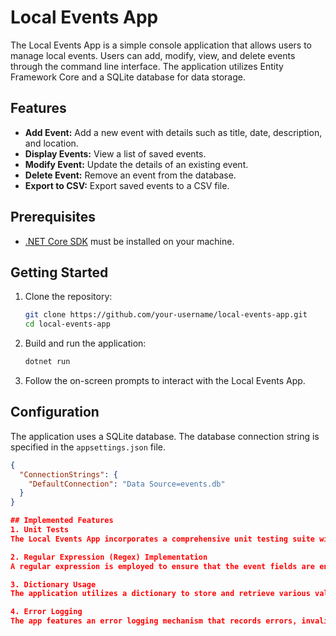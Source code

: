 # Local Events App

The Local Events App is a simple console application that allows users to manage local events. Users can add, modify, view, and delete events through the command line interface. The application utilizes Entity Framework Core and a SQLite database for data storage.

## Features

- **Add Event:** Add a new event with details such as title, date, description, and location.
- **Display Events:** View a list of saved events.
- **Modify Event:** Update the details of an existing event.
- **Delete Event:** Remove an event from the database.
- **Export to CSV:** Export saved events to a CSV file.

## Prerequisites

- [.NET Core SDK](https://dotnet.microsoft.com/download) must be installed on your machine.

## Getting Started

1. Clone the repository:

    ```bash
    git clone https://github.com/your-username/local-events-app.git
    cd local-events-app
    ```

2. Build and run the application:

    ```bash
    dotnet run
    ```

3. Follow the on-screen prompts to interact with the Local Events App.

## Configuration

The application uses a SQLite database. The database connection string is specified in the `appsettings.json` file.

```json
{
  "ConnectionStrings": {
    "DefaultConnection": "Data Source=events.db"
  }
}

## Implemented Features
1. Unit Tests
The Local Events App incorporates a comprehensive unit testing suite with a focus on ensuring the reliability and correctness of the application.

2. Regular Expression (Regex) Implementation
A regular expression is employed to ensure that the event fields are entered consistently, stored, and displayed in the same format.

3. Dictionary Usage
The application utilizes a dictionary to store and retrieve various values.

4. Error Logging
The app features an error logging mechanism that records errors, invalid inputs, or other significant events and writes them to a text file for future reference.